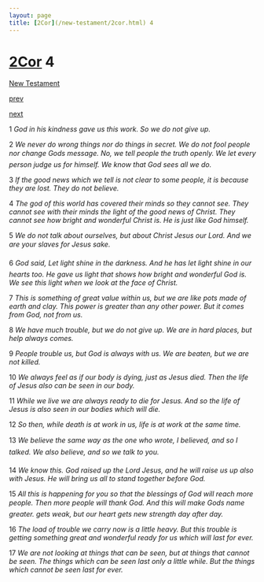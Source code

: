 ```yaml
---
layout: page
title: [2Cor](/new-testament/2cor.html) 4
---
```


# [2Cor](/new-testament/2cor.html) 4

[New Testament](/new-testament.html)


[prev](/new-testament/2cor/2cor-3.html)


[next](/new-testament/2cor/2cor-5.html)

1 _God in his kindness gave us this work. So we do not give up._

2 _We never do wrong things nor do things in secret. We do not fool people nor change Gods message. No, we tell people the truth openly. We let every person judge us for himself. We know that God sees all we do._

3 _If the good news which we tell is not clear to some people, it is because they are lost.  They do not believe._

4 _The god of this world has covered their minds so they cannot see. They cannot see with their minds the light of the good news of Christ. They cannot see how bright and wonderful Christ is. He is just like God himself._

5 _We do not talk about ourselves, but about Christ Jesus our Lord. And we are your slaves for Jesus sake._

6 _God said, Let light shine in the darkness. And he has let light shine in our hearts too. He gave us light that shows how bright and wonderful God is. We see this light when we look at the face of Christ._

7 _This is something of great value within us, but we are like pots made of earth and clay.  This power is greater than any other power. But it comes from God, not from us._

8 _We have much trouble, but we do not give up. We are in hard places, but help always comes._

9 _People trouble us, but God is always with us. We are beaten, but we are not killed._

10 _We always feel as if our body is dying, just as Jesus died. Then the life of Jesus also can be seen in our body._

11 _While we live we are always ready to die for Jesus. And so the life of Jesus is also seen in our bodies which will die._

12 _So then, while death is at work in us, life is at work at the same time._

13 _We believe the same way as the one who wrote, I believed, and so I talked. We also believe, and so we talk to you._

14 _We know this. God raised up the Lord Jesus, and he will raise us up also with Jesus. He will bring us all to stand together before God._

15 _All this is happening for you so that the blessings of God will reach more people. Then more people will thank God. And this will make Gods name greater. gets weak, but our heart gets new strength day after day._

16 _The load of trouble we carry now is a little heavy. But this trouble is getting something great and wonderful ready for us which will last for ever._

17 _We are not looking at things that can be seen, but at things that cannot be seen. The things which can be seen last only a little while. But the things which cannot be seen last for ever._

